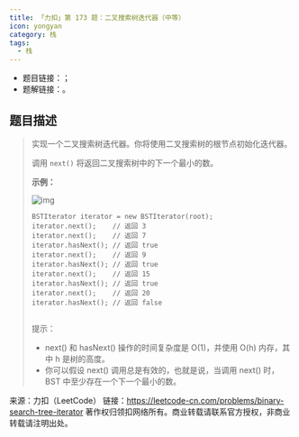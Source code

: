 ```yaml
---
title: 「力扣」第 173 题：二叉搜索树迭代器（中等）
icon: yongyan
category: 栈
tags:
  - 栈
---
```


+ 题目链接：[]()；
+ 题解链接：[]()。


## 题目描述



> 实现一个二叉搜索树迭代器。你将使用二叉搜索树的根节点初始化迭代器。
>
> 调用 `next()` 将返回二叉搜索树中的下一个最小的数。
>
> **示例：**
>
> ![img](https://assets.leetcode-cn.com/aliyun-lc-upload/uploads/2018/12/25/bst-tree.png)
>
> ```
> BSTIterator iterator = new BSTIterator(root);
> iterator.next();    // 返回 3
> iterator.next();    // 返回 7
> iterator.hasNext(); // 返回 true
> iterator.next();    // 返回 9
> iterator.hasNext(); // 返回 true
> iterator.next();    // 返回 15
> iterator.hasNext(); // 返回 true
> iterator.next();    // 返回 20
> iterator.hasNext(); // 返回 false
> 
> 
> ```
>
> 提示：
>
> + next() 和 hasNext() 操作的时间复杂度是 O(1)，并使用 O(h) 内存，其中 h 是树的高度。
> + 你可以假设 next() 调用总是有效的，也就是说，当调用 next() 时，BST 中至少存在一个下一个最小的数。

来源：力扣（LeetCode）
链接：https://leetcode-cn.com/problems/binary-search-tree-iterator
著作权归领扣网络所有。商业转载请联系官方授权，非商业转载请注明出处。